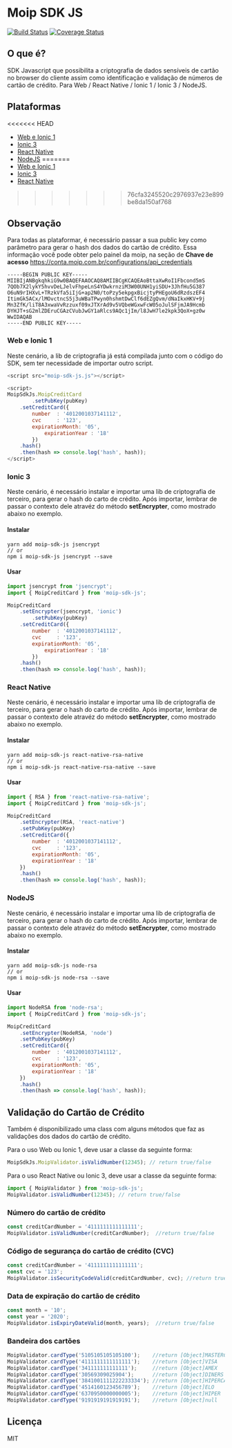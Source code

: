Moip SDK JS
=============
[![Build Status](https://travis-ci.org/brunoosilva/moip-sdk-js.svg)](https://travis-ci.org/brunoosilva/moip-sdk-js) [![Coverage Status](https://coveralls.io/repos/github/brunoosilva/moip-sdk-js/badge.svg?branch=master)](https://coveralls.io/github/brunoosilva/moip-sdk-js?branch=master)

## O que é?

SDK Javascript que possibilita a criptografia de dados sensíveis de cartão no browser do cliente assim como identificação e validação de números de cartão de crédito. Para Web / React Native / Ionic 1 / Ionic 3 / NodeJS.

## Plataformas

<<<<<<< HEAD
* [Web e Ionic 1](brunoosilva/moip-sdk-js#web-e-ionic-1)
* [Ionic 3](brunoosilva/moip-sdk-js#ionic-3)
* [React Native](brunoosilva/moip-sdk-js#react-native)
* [NodeJS](brunoosilva/moip-sdk-js#nodejs)
=======
* [Web e Ionic 1](#web-e-ionic-1)
* [Ionic 3](#ionic-3)
* [React Native](#react-native)
>>>>>>> 76cfa3245520c2976937e23e899be8da150af768

## Observação

Para todas as plataformar, é necessário passar a sua public key como parâmetro para gerar o hash dos dados do cartão de crédito. Essa informação você pode obter pelo painel da moip, na seção de **Chave de acesso** https://conta.moip.com.br/configurations/api_credentials

```shell
-----BEGIN PUBLIC KEY-----
MIIBIjANBgkqhkiG9w0BAQEFAAOCAQ8AMIIBCgKCAQEAoBttaXwRoI1Fbcond5mS
7QOb7X2lykY5hvvDeLJelvFhpeLnS4YDwkrnziM3W00UNH1yiSDU+3JhfHu5G387
O6uN9rIHXvL+TRzkVfa5iIjG+ap2N0/toPzy5ekpgxBicjtyPHEgoU6dRzdszEF4
ItimGk5ACx/lMOvctncS5j3uWBaTPwyn0hshmtDwClf6dEZgQvm/dNaIkxHKV+9j
Mn3ZfK/liT8A3xwaVvRzzuxf09xJTXrAd9v5VQbeWGxwFcW05oJulSFjmJA9Hcmb
DYHJT+sG2mlZDEruCGAzCVubJwGY1aRlcs9AQc1jIm/l8JwH7le2kpk3QoX+gz0w
WwIDAQAB
-----END PUBLIC KEY-----
```

### Web e Ionic 1

Neste cenário, a lib de criptografia já está compilada junto com o código do SDK, sem ter necessidade de importar outro script.

```javascript
<script src="moip-sdk-js.js"></script>

<script>
MoipSdkJs.MoipCreditCard
    	.setPubKey(pubKey)
	.setCreditCard({
	    number  : '4012001037141112',
	    cvc     : '123',
	    expirationMonth: '05',
      	    expirationYear : '18'
    	})
	.hash()
	.then(hash => console.log('hash', hash));
</script>
```

### Ionic 3

Neste cenário, é necessário instalar e importar uma lib de criptografia de terceiro, para gerar o hash do carto de crédito. Após importar, lembrar de passar o contexto dele atravéz do método **setEncrypter**, como mostrado abaixo no exemplo.

#### Instalar

```
yarn add moip-sdk-js jsencrypt 
// or
npm i moip-sdk-js jsencrypt --save
```

#### Usar

```javascript
import jsencrypt from 'jsencrypt';
import { MoipCreditCard } from 'moip-sdk-js';

MoipCreditCard
	.setEncrypter(jsencrypt, 'ionic')
    	.setPubKey(pubKey)
	.setCreditCard({
	    number  : '4012001037141112',
	    cvc     : '123',
	    expirationMonth: '05',
      	    expirationYear : '18'
    	})
	.hash()
	.then(hash => console.log('hash', hash));
```

### React Native

Neste cenário, é necessário instalar e importar uma lib de criptografia de terceiro, para gerar o hash do carto de crédito. Após importar, lembrar de passar o contexto dele atravéz do método **setEncrypter**, como mostrado abaixo no exemplo.

#### Instalar

```
yarn add moip-sdk-js react-native-rsa-native
// or
npm i moip-sdk-js react-native-rsa-native --save
```

#### Usar

```javascript
import { RSA } from 'react-native-rsa-native';
import { MoipCreditCard } from 'moip-sdk-js';

MoipCreditCard
	.setEncrypter(RSA, 'react-native')
	.setPubKey(pubKey)
	.setCreditCard({
	    number  : '4012001037141112',
	    cvc     : '123',
	    expirationMonth: '05',
	    expirationYear : '18'
	})
	.hash()
	.then(hash => console.log('hash', hash));
```

### NodeJS

Neste cenário, é necessário instalar e importar uma lib de criptografia de terceiro, para gerar o hash do carto de crédito. Após importar, lembrar de passar o contexto dele atravéz do método **setEncrypter**, como mostrado abaixo no exemplo.

#### Instalar

```
yarn add moip-sdk-js node-rsa
// or
npm i moip-sdk-js node-rsa --save
```

#### Usar

```javascript
import NodeRSA from 'node-rsa';
import { MoipCreditCard } from 'moip-sdk-js';

MoipCreditCard
	.setEncrypter(NodeRSA, 'node')
	.setPubKey(pubKey)
	.setCreditCard({
	    number  : '4012001037141112',
	    cvc     : '123',
	    expirationMonth: '05',
	    expirationYear : '18'
	})
	.hash()
	.then(hash => console.log('hash', hash));
```


## Validação do Cartão de Crédito

Também é disponibilizado uma class com alguns métodos que faz as validações dos dados do cartão de crédito.

Para o uso Web ou Ionic 1, deve usar a classe da seguinte forma:

```javascript
MoipSdkJs.MoipValidator.isValidNumber(12345); // return true/false
```

Para o uso React Native ou Ionic 3, deve usar a classe da seguinte forma:
```javascript
import { MoipValidator } from 'moip-sdk-js';
MoipValidator.isValidNumber(12345); // return true/false
```

### Número do cartão de crédito
``` javascript
const creditCardNumber = '4111111111111111';
MoipValidator.isValidNumber(creditCardNumber);	//return true/false
```

### Código de segurança do cartão de crédito (CVC)
``` javascript
const creditCardNumber = '4111111111111111';
const cvc = '123';
MoipValidator.isSecurityCodeValid(creditCardNumber, cvc); //return true/false
```

### Data de expiração do cartão de crédito
``` javascript
const month = '10';
const year = '2020';
MoipValidator.isExpiryDateValid(month, years);	//return true/false
```

### Bandeira dos cartões
``` javascript
MoipValidator.cardType('5105105105105100');    //return [Object]MASTERCARD
MoipValidator.cardType('4111111111111111');    //return [Object]VISA
MoipValidator.cardType('341111111111111');     //return [Object]AMEX
MoipValidator.cardType('30569309025904');      //return [Object]DINERS
MoipValidator.cardType('3841001111222233334'); //return [Object]HIPERCARD
MoipValidator.cardType('4514160123456789');    //return [Object]ELO
MoipValidator.cardType('6370950000000005');    //return [Object]HIPER
MoipValidator.cardType('9191919191919191');    //return [Object]null
```

## Licença

MIT
